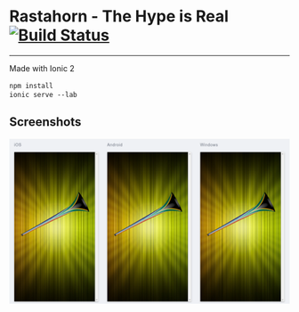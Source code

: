 # Rastahorn - The Hype is Real [![Build Status](https://travis-ci.org/thatarchguy/Rastahorn-Ionic2.svg?branch=master)](https://travis-ci.org/thatarchguy/Rastahorn-Ionic2)
---

Made with Ionic 2

```
npm install
ionic serve --lab
```

## Screenshots
![main](resources/screenshots/rastahorn_main.png)
